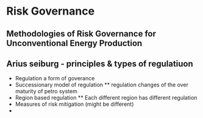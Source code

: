 # Risk Governance 

## Methodologies of Risk Governance for Unconventional Energy Production

## Arius seiburg - principles & types of regulatiuon
* Regulation a form of goverance
* Successionary model of regulation
** regulation changes of the over maturity of petro system
* Region based regulation
** Each different region has different regulation
* Measures of risk mitigation (might be different)
* 

